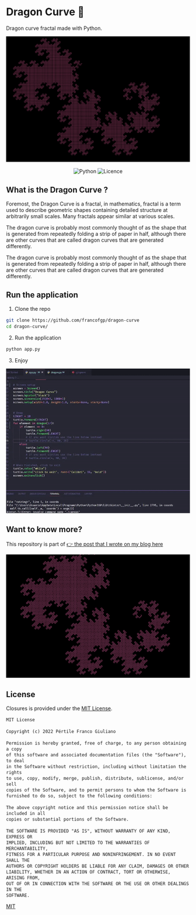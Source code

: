 # Dragon Curve 🐉
Dragon curve fractal made with Python.

![](assets/dragon_curve_asset.png)

<div align="center">

  ![Python](https://img.shields.io/badge/python-3670A0?style=for-the-badge&logo=python&logoColor=ffdd54)
  ![Licence](https://img.shields.io/github/license/Ileriayo/markdown-badges?style=for-the-badge)
</div>


## What is the Dragon Curve ?
Foremost, the Dragon Curve is a fractal, in mathematics, fractal is a term used to describe geometric shapes containing detailed structure at arbitrarily small scales. Many fractals appear similar at various scales.

The dragon curve is probably most commonly thought of as the shape that is generated from repeatedly folding a strip of paper in half, although there are other curves that are called dragon curves that are generated differently.

The dragon curve is probably most commonly thought of as the shape that is generated from repeatedly folding a strip of paper in half, although there are other curves that are called dragon curves that are generated differently.

## Run the application


1. Clone the repo
```bash
git clone https://github.com/francofgp/dragon-curve
cd dragon-curve/
```

2. Run the application
```bash
python app.py
```
3. Enjoy
   
![First example of the fractal](assets/dragon_curve_asset_animated.gif)

## Want to know more?

This repository is part of [👉 the post that I wrote on my blog here](https://www.giulianopertile.com/blog/dragon-curve-in-python/)

![Second example of the fractal](assets/dragon_curve_asset_round.png)

## License

Closures is provided under the [MIT License](https://github.com/vhesener/Closures/blob/master/LICENSE).

```text
MIT License

Copyright (c) 2022 Pértile Franco Giuliano

Permission is hereby granted, free of charge, to any person obtaining a copy
of this software and associated documentation files (the "Software"), to deal
in the Software without restriction, including without limitation the rights
to use, copy, modify, merge, publish, distribute, sublicense, and/or sell
copies of the Software, and to permit persons to whom the Software is
furnished to do so, subject to the following conditions:

The above copyright notice and this permission notice shall be included in all
copies or substantial portions of the Software.

THE SOFTWARE IS PROVIDED "AS IS", WITHOUT WARRANTY OF ANY KIND, EXPRESS OR
IMPLIED, INCLUDING BUT NOT LIMITED TO THE WARRANTIES OF MERCHANTABILITY,
FITNESS FOR A PARTICULAR PURPOSE AND NONINFRINGEMENT. IN NO EVENT SHALL THE
AUTHORS OR COPYRIGHT HOLDERS BE LIABLE FOR ANY CLAIM, DAMAGES OR OTHER
LIABILITY, WHETHER IN AN ACTION OF CONTRACT, TORT OR OTHERWISE, ARISING FROM,
OUT OF OR IN CONNECTION WITH THE SOFTWARE OR THE USE OR OTHER DEALINGS IN THE
SOFTWARE.
```


[MIT](https://choosealicense.com/licenses/mit/)